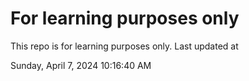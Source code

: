 # For learning purposes only
This repo is for learning purposes only.
Last updated at

Sunday, April 7, 2024 10:16:40 AM

